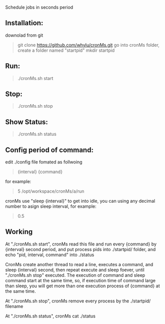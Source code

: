 Schedule jobs in seconds period



Installation:
-------------
downolad from git
> git clone https://github.com/whylu/cronMs.git
go into cronMs folder, create a folder named "startpid"
> mkdir startpid




Run:
----
> ./cronMs.sh start 


Stop:
-----
> ./cronMs.sh stop


Show Status:
------------
> ./cronMs.sh status


Config period of command:
-------------------------
edit ./config file fomated as follwoing
> {interval} {command}

for example:
> 5 /opt/workspace/cronMs/a/run

cronMs use "sleep {interval}" to get into idle, 
you can using any decimal number to asign sleep interval, for example:
> 0.5 <commnad>


Working
-------
At "./cronMs.sh start", cronMs read this file and run every {command} by {interval} second period,
and put process pids into ./startpid/ folder,
and echo "pid, interval, command" into ./status


CronMs create another thread to read a line, executes a command, and sleep {interval} second, 
then repeat execute and sleep foever, until "./cronMs.sh stop" executed.
The execution of command and sleep command start at the same time, so, if execution time of command large than sleep, you will get more than one execution process of {command} at the same time.


At "./cronMs.sh stop", cronMs remove every process by the ./startpid/ filename

At "./cronMs.sh status", cronMs cat ./status

